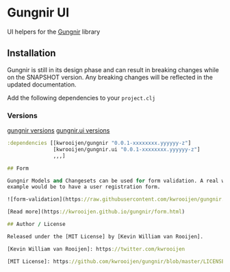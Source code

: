 # Gungnir UI

UI helpers for the [Gungnir](https://www.github.com/kwrooijen/gungnir) library

## Installation

Gungnir is still in its design phase and can result in breaking changes while on
the SNAPSHOT version. Any breaking changes will be reflected in the updated
documentation.

Add the following dependencies to your `project.clj`

### Versions
[gungnir versions](http://repo.clojars.org/kwrooijen/gungnir/0.0.1-SNAPSHOT/)
[gungnir.ui versions](http://repo.clojars.org/kwrooijen/gungnir.ui/0.0.1-SNAPSHOT/)

```clojure
:dependencies [[kwrooijen/gungnir "0.0.1-xxxxxxxx.yyyyyy-z"]
               [kwrooijen/gungnir.ui "0.0.1-xxxxxxxx.yyyyyy-z"]
               ,,,]

## Form

Gungnir Models and Changesets can be used for form validation. A real world
example would be to have a user registration form. 

![form-validation](https://raw.githubusercontent.com/kwrooijen/gungnir.ui/master/assets/form-validation.gif)

[Read more](https://kwrooijen.github.io/gungnir/form.html)

## Author / License

Released under the [MIT License] by [Kevin William van Rooijen].

[Kevin William van Rooijen]: https://twitter.com/kwrooijen

[MIT License]: https://github.com/kwrooijen/gungnir/blob/master/LICENSE
